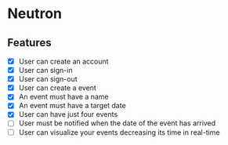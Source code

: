 # Neutron

## Features

- [x] User can create an account
- [x] User can sign-in
- [x] User can sign-out
- [x] User can create a event
- [x] An event must have a name
- [x] An event must have a target date
- [x] User can have just four events
- [ ] User must be notified when the date of the event has arrived
- [ ] User can visualize your events decreasing its time in real-time
